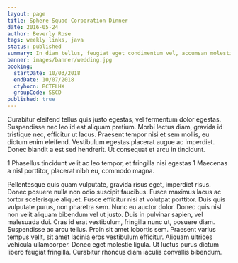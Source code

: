 ```yaml
---
layout: page
title: Sphere Squad Corporation Dinner
date: 2016-05-24
author: Beverly Rose
tags: weekly links, java
status: published
summary: In diam tellus, feugiat eget condimentum vel, accumsan molestie nibh.
banner: images/banner/wedding.jpg
booking:
  startDate: 10/03/2018
  endDate: 10/07/2018
  ctyhocn: BCTFLHX
  groupCode: SSCD
published: true
---
```

Curabitur eleifend tellus quis justo egestas, vel fermentum dolor egestas. Suspendisse nec leo id est aliquam pretium. Morbi lectus diam, gravida id tristique nec, efficitur ut lacus. Praesent tempor nisi et sem mollis, eu dictum enim eleifend. Vestibulum egestas placerat augue ac imperdiet. Donec blandit a est sed hendrerit. Ut consequat et arcu in tincidunt.

1 Phasellus tincidunt velit ac leo tempor, et fringilla nisi egestas
1 Maecenas a nisl porttitor, placerat nibh eu, commodo magna.

Pellentesque quis quam vulputate, gravida risus eget, imperdiet risus. Donec posuere nulla non odio suscipit faucibus. Fusce maximus lacus ac tortor scelerisque aliquet. Fusce efficitur nisi at volutpat porttitor. Duis quis vulputate purus, non pharetra sem. Nunc eu auctor dolor. Donec quis nisl non velit aliquam bibendum vel ut justo. Duis in pulvinar sapien, vel malesuada dui. Cras id erat vestibulum, fringilla nunc ut, posuere diam.
Suspendisse ac arcu tellus. Proin sit amet lobortis sem. Praesent varius tempus velit, sit amet lacinia eros vestibulum efficitur. Aliquam ultrices vehicula ullamcorper. Donec eget molestie ligula. Ut luctus purus dictum libero feugiat fringilla. Curabitur rhoncus diam iaculis convallis bibendum.
